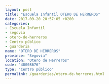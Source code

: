 ```yaml
---
layout: post
title: "Escuela Infantil OTERO DE HERREROS"
date: 2017-09-20 20:57:05 +0200
categories:
- Escuela Infantil
- segovia
- otero-de-herreros
- Centro público
- guarderia
name: "OTERO DE HERREROS"
province: "Segovia"
location: "Otero de Herreros"
code: "40008676"
type: "Centro público"
permalink: /guarderias/otero-de-herreros.html
---
```

